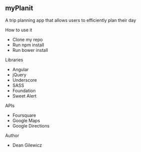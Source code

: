 ## myPlanit

A trip planning app that allows users to efficiently plan their day


How to use it

* Clone my repo
* Run npm install
* Run bower install

Libraries

* Angular
* jQuery
* Underscore
* SASS
* Foundation
* Sweet Alert

APIs

* Foursquare
* Google Maps
* Google Directions

Author

* Dean Gilewicz
